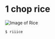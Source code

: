 # 1 chop rice
![Image of Rice](![image](https://github.com/user-attachments/assets/09200a40-0caa-4d5a-85e4-abfffcc0fc76)
)
```
$ riiice
```
